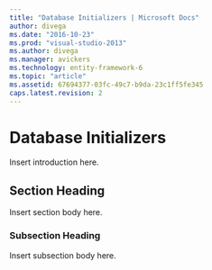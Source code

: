 ```yaml
---
title: "Database Initializers | Microsoft Docs"
author: divega
ms.date: "2016-10-23"
ms.prod: "visual-studio-2013"
ms.author: divega
ms.manager: avickers
ms.technology: entity-framework-6
ms.topic: "article"
ms.assetid: 67694377-03fc-49c7-b9da-23c1ff5fe345
caps.latest.revision: 2
---
```

# Database Initializers
Insert introduction here.  
  
## Section Heading  
 Insert section body here.  
  
### Subsection Heading  
 Insert subsection body here.